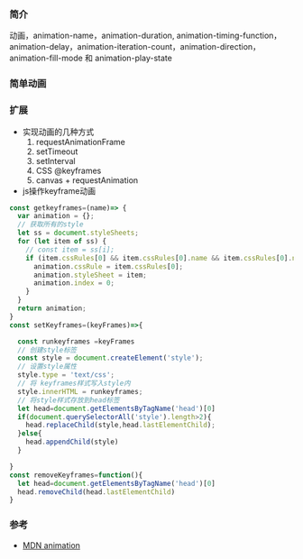  

### 简介  
动画，animation-name，animation-duration, animation-timing-function，animation-delay，animation-iteration-count，animation-direction，animation-fill-mode 和 animation-play-state


### 简单动画


### 扩展
- 实现动画的几种方式  
  1. requestAnimationFrame  
  2. setTimeout  
  3. setInterval  
  4. CSS @keyframes  
  5. canvas + requestAnimation
- js操作keyframe动画  
```js
const getkeyframes=(name)=> {
  var animation = {};
  // 获取所有的style
  let ss = document.styleSheets;
  for (let item of ss) {
    // const item = ss[i];
    if (item.cssRules[0] && item.cssRules[0].name && item.cssRules[0].name === name) {
      animation.cssRule = item.cssRules[0];
      animation.styleSheet = item;
      animation.index = 0;
    }
  }
  return animation;
}
const setKeyframes=(keyFrames)=>{

  const runkeyframes =keyFrames
  // 创建style标签
  const style = document.createElement('style');
  // 设置style属性
  style.type = 'text/css';
  // 将 keyframes样式写入style内
  style.innerHTML = runkeyframes;
  // 将style样式存放到head标签
  let head=document.getElementsByTagName('head')[0]
  if(document.querySelectorAll('style').length>2){
    head.replaceChild(style,head.lastElementChild);
  }else{
    head.appendChild(style)
  }

}
const removeKeyframes=function(){
  let head=document.getElementsByTagName('head')[0]
  head.removeChild(head.lastElementChild)
}
```
### 参考  
- [MDN animation](https://developer.mozilla.org/zh-CN/docs/Web/CSS/animation)  